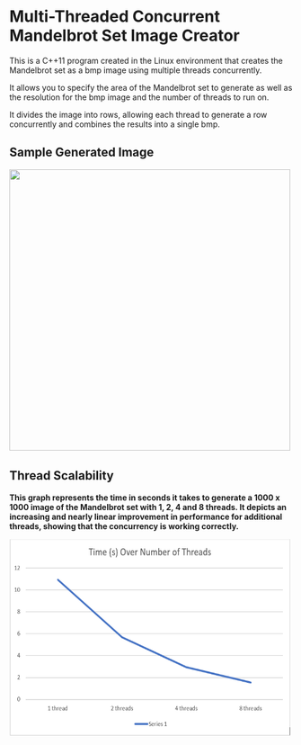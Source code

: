 # Multi-Threaded Concurrent Mandelbrot Set Image Creator
This is a C++11 program created in the Linux environment that creates the Mandelbrot set as a bmp image using multiple threads concurrently.
<p>It allows you to specify the area of the Mandelbrot set to generate as well as the resolution for the bmp image and the number of threads to run on. </p>
<p>It divides the image into rows, allowing each thread to generate a row concurrently and combines the results into a single bmp. </p>

<h2>Sample Generated Image</h2>
<img src="https://github.com/levipomeroy/Mandelbrot/blob/master/6000%20x%206000%20mandelbrot.bmp" width="500" height="500"/>

<b/>
<h2>Thread Scalability</h2>
<p>This graph represents the time in seconds it takes to generate a 1000 x 1000 image of the Mandelbrot set with 1, 2, 4 and 8 threads. It depicts an increasing and nearly linear improvement in performance for additional threads, showing that the concurrency is working correctly. </p>
<img src="https://github.com/levipomeroy/Mandelbrot/blob/master/Scalability.PNG?raw=true" height="350" width="500" />
